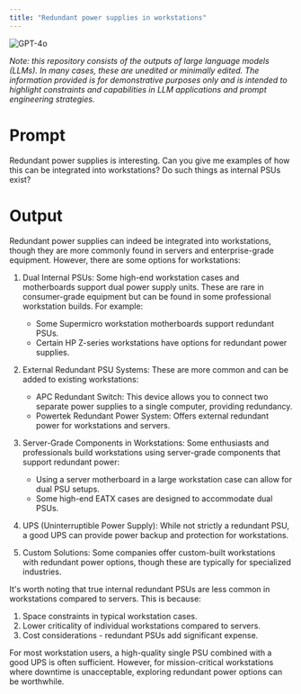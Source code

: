 ```yaml
---
title: "Redundant power supplies in workstations"
---
```

![GPT-4o](https://img.shields.io/badge/GPT--4o-3333FF?style=for-the-badge&logo=openai&logoColor=white)



*Note: this repository consists of the outputs of large language models (LLMs). In many cases, these are unedited or minimally edited. The information provided is for demonstrative purposes only and is intended to highlight constraints and capabilities in LLM applications and prompt engineering strategies.*


# Prompt

Redundant power supplies is interesting. Can you give me examples of how this can be integrated into workstations? Do such things as internal PSUs exist?

# Output

Redundant power supplies can indeed be integrated into workstations, though they are more commonly found in servers and enterprise-grade equipment. However, there are some options for workstations:

1. Dual Internal PSUs: Some high-end workstation cases and motherboards support dual power supply units. These are rare in consumer-grade equipment but can be found in some professional workstation builds. For example:

   - Some Supermicro workstation motherboards support redundant PSUs.
   - Certain HP Z-series workstations have options for redundant power supplies.

2. External Redundant PSU Systems: These are more common and can be added to existing workstations:

   - APC Redundant Switch: This device allows you to connect two separate power supplies to a single computer, providing redundancy.
   - Powertek Redundant Power System: Offers external redundant power for workstations and servers.

3. Server-Grade Components in Workstations: Some enthusiasts and professionals build workstations using server-grade components that support redundant power:

   - Using a server motherboard in a large workstation case can allow for dual PSU setups.
   - Some high-end EATX cases are designed to accommodate dual PSUs.

4. UPS (Uninterruptible Power Supply): While not strictly a redundant PSU, a good UPS can provide power backup and protection for workstations.

5. Custom Solutions: Some companies offer custom-built workstations with redundant power options, though these are typically for specialized industries.

It's worth noting that true internal redundant PSUs are less common in workstations compared to servers. This is because:

1. Space constraints in typical workstation cases.
2. Lower criticality of individual workstations compared to servers.
3. Cost considerations - redundant PSUs add significant expense.

For most workstation users, a high-quality single PSU combined with a good UPS is often sufficient. However, for mission-critical workstations where downtime is unacceptable, exploring redundant power options can be worthwhile.

 